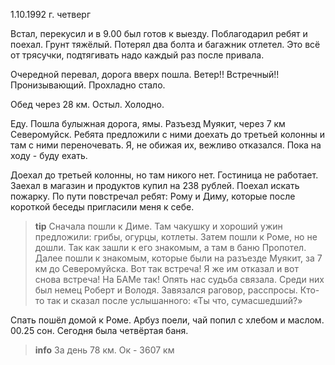 1.10.1992 г. четверг

Встал, перекусил и в 9.00 был готов к выезду. 
Поблагодарил ребят и поехал. 
Грунт тяжёлый. 
Потерял два болта и багажник отлетел. 
Это всё от трясучки, подтягивать надо каждый раз после привала.

Очередной перевал, дорога вверх пошла. 
Ветер!! Встречный!! Пронизывающий. Прохладно стало.

Обед через 28 км. Остыл. Холодно. 

Еду. Пошла булыжная дорога, ямы. 
Разъезд Муякит, через 7 км Северомуйск. 
Ребята предложили с ними доехать до третьей колонны и там с ними переночевать. Я, не обижая их, вежливо отказался. Пока на ходу - буду ехать. 

Доехал до третьей колонны, но там никого нет. 
Гостиница не работает. Заехал в магазин и продуктов купил на 238 рублей. 
Поехал искать пожарку. 
По пути повстречал ребят: Рому и Диму, которые после короткой беседы пригласили меня к себе. 
> **tip**
Сначала пошли к Диме. 
Там чакушку и хороший ужин предложили: грибы, огурцы, котлеты. 
Затем пошли к Роме, но не дошли. Так как зашли к его знакомым, а там в баню Пропотел.
Далее пошли к знакомым, которые были на разъезде Муякит, за 7 км до Северомуйска. 
Вот так встреча! Я же им отказал и вот снова встреча! 
На БАМе так! 
Опять нас судьба связала. 
Среди них был немец Роберт и Володя. 
Завязался раговор, расспросы. 
Кто-то так и сказал после услышанного: «Ты что, сумасшедший?»

Спать пошёл домой к Роме. 
Арбуз поели, чай попил с хлебом и маслом. 
00.25 сон. 
Сегодня была четвёртая баня.
> **info**
За день 78 км. Ок - 3607 км
